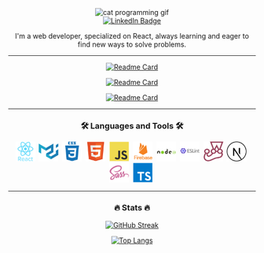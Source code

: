 <div id="header" align="center">
  <img src="https://camo.githubusercontent.com/c18ad7d1f4275841d1d83ecd438d3fe514b1788f171259834f73fda02c719205/68747470733a2f2f7061312e6e61727669692e636f6d2f363538302f383039386336653932303733373638383965656230353332643966356130373233633464373366355f68712e676966" width="100" alt='cat programming gif'/>
  <br>
  <a href="https://www.linkedin.com/in/julian-camilo-orozco/">
    <img src="https://img.shields.io/badge/LinkedIn-blue?style=for-the-badge&logo=linkedin&logoColor=white" alt="LinkedIn Badge"/>
  </a>
</div>
<div align ="center" id="badges">
  
 I'm a web developer, specialized on React, always learning and eager to find new ways to solve problems.
</div>
<div align="center">

---

<div id='repos' align='center'>

[![Readme Card](https://github-readme-stats.vercel.app/api/pin/?username=camilord-end&repo=wp-2&theme=nightowl)](https://github.com/camilord-end/wp-2)

[![Readme Card](https://github-readme-stats.vercel.app/api/pin/?username=camilord-end&repo=catblog-cms&theme=nightowl)](https://github.com/camilord-end/catblog-cms)

[![Readme Card](https://github-readme-stats.vercel.app/api/pin/?username=camilord-end&repo=countries&theme=nightowl)](https://github.com/camilord-end/countries)

</div>
  
---

### :hammer_and_wrench: Languages and Tools :hammer_and_wrench: 
  
  <img src="https://github.com/devicons/devicon/blob/master/icons/react/react-original-wordmark.svg" title="React" alt="React" width="40" height="40"/>&nbsp;
  <img src="https://github.com/devicons/devicon/blob/master/icons/materialui/materialui-original.svg" title="Material UI" alt="Material UI" width="40" height="40"/>&nbsp;
  <img src="https://github.com/devicons/devicon/blob/master/icons/css3/css3-plain-wordmark.svg"  title="CSS3" alt="CSS" width="40" height="40"/>&nbsp;
  <img src="https://github.com/devicons/devicon/blob/master/icons/html5/html5-original.svg" title="HTML5" alt="HTML" width="40" height="40"/>&nbsp;
  <img src="https://github.com/devicons/devicon/blob/master/icons/javascript/javascript-original.svg" title="JavaScript" alt="JavaScript" width="40" height="40"/>&nbsp;
  <img src="https://github.com/devicons/devicon/blob/master/icons/firebase/firebase-plain-wordmark.svg" title="Firebase" alt="Firebase" width="40" height="40"/>&nbsp;
  <img src="https://github.com/devicons/devicon/blob/master/icons/nodejs/nodejs-original-wordmark.svg" title="NodeJS" alt="NodeJS" width="40" height="40"/>&nbsp; 
  <img src="https://raw.githubusercontent.com/devicons/devicon/1119b9f84c0290e0f0b38982099a2bd027a48bf1/icons/eslint/eslint-original-wordmark.svg" title="Eslint" alt="Eslint" width="40" height="40"/>&nbsp; 
  <img src="https://raw.githubusercontent.com/devicons/devicon/1119b9f84c0290e0f0b38982099a2bd027a48bf1/icons/jest/jest-plain.svg" title="Jest" alt="Jest" width="40" height="40"/>&nbsp; 
  <img src="https://raw.githubusercontent.com/devicons/devicon/1119b9f84c0290e0f0b38982099a2bd027a48bf1/icons/nextjs/nextjs-line.svg" title="NextJS" alt="NextJS" width="40" height="40"/>&nbsp; 
  <img src="https://raw.githubusercontent.com/devicons/devicon/1119b9f84c0290e0f0b38982099a2bd027a48bf1/icons/sass/sass-original.svg" title="Sass" alt="Sass" width="40" height="40"/>&nbsp; 
  <img src="https://raw.githubusercontent.com/devicons/devicon/1119b9f84c0290e0f0b38982099a2bd027a48bf1/icons/typescript/typescript-original.svg" title="Typescript" alt="Typescript" width="40" height="40"/>&nbsp; 
  
---

### :fire: Stats :fire: 
  
[![GitHub Streak](https://streak-stats.demolab.com?user=camilord-end&theme=nightowl&border_radius=5&mode=weekly)](https://git.io/streak-stats)
  
[![Top Langs](https://github-readme-stats.vercel.app/api/top-langs/?username=camilord-end&theme=nightowl)](https://github.com/anuraghazra/github-readme-stats) 

</div>
